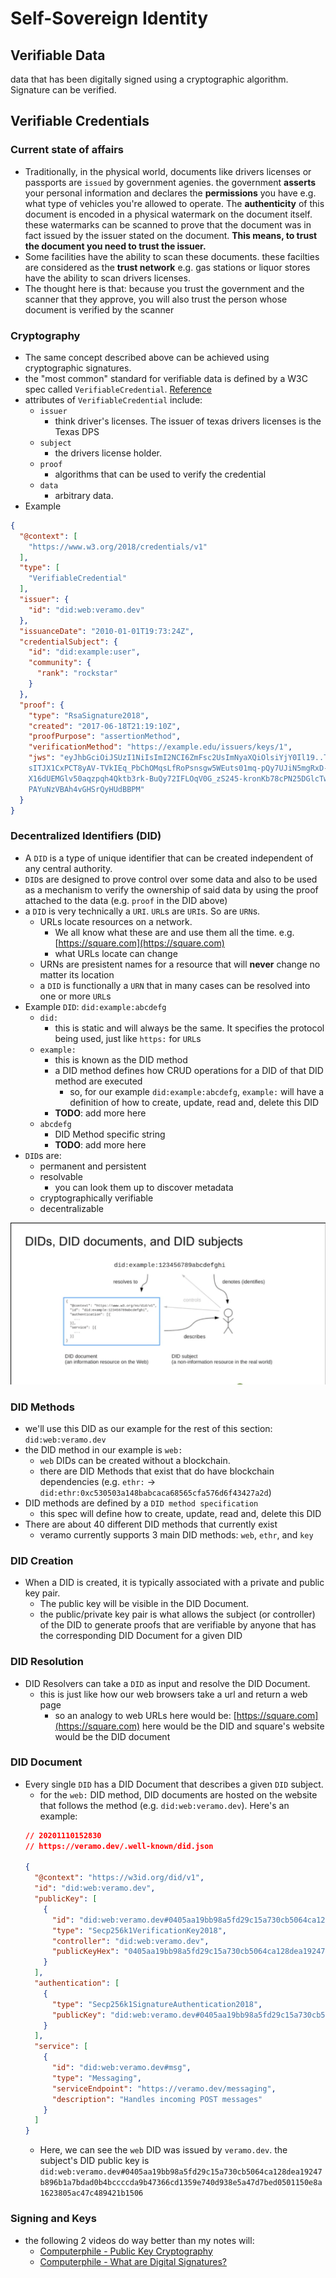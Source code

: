 # Self-Sovereign Identity

## Verifiable Data
data that has been digitally signed using a cryptographic algorithm. Signature can be verified.

## Verifiable Credentials

### Current state of affairs
- Traditionally, in the physical world, documents like drivers licenses or passports are `issued` by government agenies. the government **asserts** your personal information and declares the **permissions** you have e.g. what type of vehicles you're allowed to operate. The **authenticity** of this document is encoded in a physical watermark on the document itself. these watermarks can be scanned to prove that the document was in fact issued by the issuer stated on the document. **This means, to trust the document you need to trust the issuer.**
- Some facilities have the ability to scan these documents. these facilties are considered as the **trust network** e.g. gas stations or liquor stores have the ability to scan drivers licenses. 
- The thought here is that: because you trust the government and the scanner that they approve, you will also trust the person whose document is verified by the scanner

### Cryptography
- The same concept described above can be achieved using cryptographic signatures. 
- the "most common" standard for verifiable data is defined by a W3C spec called `VerifiableCredential`. [Reference](https://www.w3.org/TR/vc-data-model/#what-is-a-verifiable-credential)
- attributes of `VerifiableCredential` include:
    - `issuer`
        - think driver's licenses. The issuer of texas drivers licenses is the Texas DPS
    - `subject`
        - the drivers license holder. 
    - `proof`
        - algorithms that can be used to verify the credential
    - `data`
        - arbitrary data.
- Example
```json
{
  "@context": [
    "https://www.w3.org/2018/credentials/v1"
  ],
  "type": [
    "VerifiableCredential"
  ],
  "issuer": {
    "id": "did:web:veramo.dev"
  },
  "issuanceDate": "2010-01-01T19:73:24Z",
  "credentialSubject": {
    "id": "did:example:user",
    "community": {
      "rank": "rockstar"
    }
  },
  "proof": {
    "type": "RsaSignature2018",
    "created": "2017-06-18T21:19:10Z",
    "proofPurpose": "assertionMethod",
    "verificationMethod": "https://example.edu/issuers/keys/1",
    "jws": "eyJhbGciOiJSUzI1NiIsImI2NCI6ZmFsc2UsImNyaXQiOlsiYjY0Il19..TCYt5X
    sITJX1CxPCT8yAV-TVkIEq_PbChOMqsLfRoPsnsgw5WEuts01mq-pQy7UJiN5mgRxD-WUc
    X16dUEMGlv50aqzpqh4Qktb3rk-BuQy72IFLOqV0G_zS245-kronKb78cPN25DGlcTwLtj
    PAYuNzVBAh4vGHSrQyHUdBBPM"
  }
}
```

### Decentralized Identifiers (DID)
- A `DID` is a type of unique identifier that can be created independent of any central authority. 
- `DID`s are designed to prove control over some data and also to be used as a mechanism to verify the ownership of said data by using the proof attached to the data (e.g. `proof` in the DID above)
- a `DID` is very technically a `URI`. `URL`s are `URI`s. So are `URN`s.
    - URLs locate resources on a network. 
        - We all know what these are and use them all the time. e.g. [https://square.com](https://square.com)
        - what URLs locate can change
    - URNs are presistent names for a resource that will **never** change no matter its location
    - a `DID` is functionally a `URN` that in many cases can be resolved into one or more `URL`s
- Example `DID`: `did:example:abcdefg`
    - `did:` 
        - this is static and will always be the same. It specifies the protocol being used, just like `https:` for `URL`s
    - `example:`
        - this is known as the DID method
        - a DID method defines how CRUD operations for a DID of that DID method are executed
          - so, for our example `did:example:abcdefg`, `example:` will have a definition of how to create, update, read and, delete this DID
        - **TODO**: add more here
    - `abcdefg`
        - DID Method specific string
        - **TODO**: add more here
- `DID`s are:
    - permanent and persistent
    - resolvable
        - you can look them up to discover metadata
    - cryptographically verifiable
    - decentralizable

![DID Diagram 1](diagrams/did-diagram-1.png)

### DID Methods
- we'll use this DID as our example for the rest of this section: `did:web:veramo.dev`
- the DID method in our example is `web:`
  - `web` DIDs can be created without a blockchain. 
  - there are DID Methods that exist that do have blockchain dependencies (e.g. `ethr:` -> `did:ethr:0xc530503a148babcaca68565cfa576d6f43427a2d`) 
- DID methods are defined by a `DID method specification`
  - this spec will define how to create, update, read and, delete this DID
- There are about 40 different DID methods that currently exist
  - veramo currently supports 3 main DID methods: `web`, `ethr`, and `key`

### DID Creation
- When a DID is created, it is typically associated with a private and public key pair. 
  - The public key will be visible in the DID Document.
  - the public/private key pair is what allows the subject (or controller) of the DID to generate proofs that are verifiable by anyone that has the corresponding DID Document for a given DID


### DID Resolution
- DID Resolvers can take a `DID` as input and resolve the DID Document. 
  - this is just like how our web browsers take a url and return a web page
    - so an analogy to web URLs here would be: [https://square.com](https://square.com) here would be the DID and square's website would be the DID document

### DID Document
- Every single `DID` has a DID Document that describes a given `DID` subject.
  - for the `web:` DID method, DID documents are hosted on the website that follows the method (e.g. `did:web:veramo.dev`). Here's an example:
  ```json
  // 20201110152830
  // https://veramo.dev/.well-known/did.json

  {
    "@context": "https://w3id.org/did/v1",
    "id": "did:web:veramo.dev",
    "publicKey": [
      {
        "id": "did:web:veramo.dev#0405aa19bb98a5fd29c15a730cb5064ca128dea19247b896b1a7bdad0b4bccccda9b47366cd1359e740d938e5a47d7bed0501150e8a1623805ac47c489421b1506",
        "type": "Secp256k1VerificationKey2018",
        "controller": "did:web:veramo.dev",
        "publicKeyHex": "0405aa19bb98a5fd29c15a730cb5064ca128dea19247b896b1a7bdad0b4bccccda9b47366cd1359e740d938e5a47d7bed0501150e8a1623805ac47c489421b1506"
      }
    ],
    "authentication": [
      {
        "type": "Secp256k1SignatureAuthentication2018",
        "publicKey": "did:web:veramo.dev#0405aa19bb98a5fd29c15a730cb5064ca128dea19247b896b1a7bdad0b4bccccda9b47366cd1359e740d938e5a47d7bed0501150e8a1623805ac47c489421b1506"
      }
    ],
    "service": [
      {
        "id": "did:web:veramo.dev#msg",
        "type": "Messaging",
        "serviceEndpoint": "https://veramo.dev/messaging",
        "description": "Handles incoming POST messages"
      }
    ]
  }
  ```
  - Here, we can see the `web` DID was issued by `veramo.dev`. the subject's DID public key is `did:web:veramo.dev#0405aa19bb98a5fd29c15a730cb5064ca128dea19247b896b1a7bdad0b4bccccda9b47366cd1359e740d938e5a47d7bed0501150e8a1623805ac47c489421b1506`


### Signing and Keys
- the following 2 videos do way better than my notes will:
  - [Computerphile - Public Key Cryptography <Youtube>](https://youtu.be/GSIDS_lvRv4)
  - [Computerphile - What are Digital Signatures? <Youtube>](https://youtu.be/GSIDS_lvRv4)